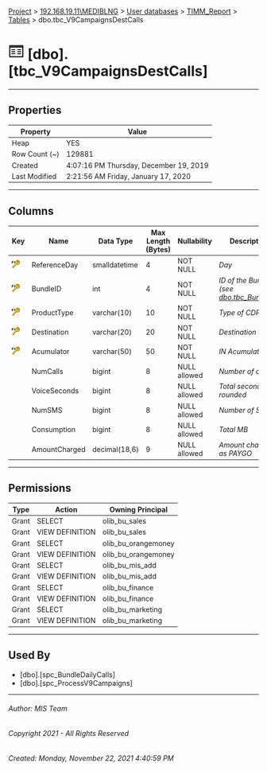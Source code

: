 #### 

[Project](../../../../index.md) > [192.168.19.11\\MEDIBLNG](../../../index.md) > [User databases](../../index.md) > [TIMM_Report](../index.md) > [Tables](Tables.md) > dbo.tbc_V9CampaignsDestCalls

# ![Tables](../../../../Images/Table32.png) [dbo].[tbc_V9CampaignsDestCalls]

---

## <a name="#properties"></a>Properties

| Property | Value |
|---|---|
| Heap | YES |
| Row Count (~) | 129881 |
| Created | 4:07:16 PM Thursday, December 19, 2019 |
| Last Modified | 2:21:56 AM Friday, January 17, 2020 |


---

## <a name="#columns"></a>Columns

| Key | Name | Data Type | Max Length (Bytes) | Nullability | Description |
|---|---|---|---|---|---|
| [![Primary Key PK_tbc_V9CampaignsCalls: ReferenceDay\BundleID\ProductType\Destination\Acumulator](../../../../Images/pk.png)](#indexes) | ReferenceDay | smalldatetime | 4 | NOT NULL | _Day_ |
| [![Primary Key PK_tbc_V9CampaignsCalls: ReferenceDay\BundleID\ProductType\Destination\Acumulator](../../../../Images/pk.png)](#indexes) | BundleID | int | 4 | NOT NULL | _ID of the Bundle (see [dbo.tbc_BundleID](tbc_BundleID.md))_ |
| [![Primary Key PK_tbc_V9CampaignsCalls: ReferenceDay\BundleID\ProductType\Destination\Acumulator](../../../../Images/pk.png)](#indexes) | ProductType | varchar(10) | 10 | NOT NULL | _Type of CDR_ |
| [![Primary Key PK_tbc_V9CampaignsCalls: ReferenceDay\BundleID\ProductType\Destination\Acumulator](../../../../Images/pk.png)](#indexes) | Destination | varchar(20) | 20 | NOT NULL | _Destination type_ |
| [![Primary Key PK_tbc_V9CampaignsCalls: ReferenceDay\BundleID\ProductType\Destination\Acumulator](../../../../Images/pk.png)](#indexes) | Acumulator | varchar(50) | 50 | NOT NULL | _IN Acumulator_ |
|  | NumCalls | bigint | 8 | NULL allowed | _Number of calls_ |
|  | VoiceSeconds | bigint | 8 | NULL allowed | _Total seconds rounded_ |
|  | NumSMS | bigint | 8 | NULL allowed | _Number of SMS_ |
|  | Consumption | bigint | 8 | NULL allowed | _Total MB_ |
|  | AmountCharged | decimal(18,6) | 9 | NULL allowed | _Amount charged as PAYGO_ |


---

## <a name="#permissions"></a>Permissions

| Type | Action | Owning Principal |
|---|---|---|
| Grant | SELECT | olib_bu_sales |
| Grant | VIEW DEFINITION | olib_bu_sales |
| Grant | SELECT | olib_bu_orangemoney |
| Grant | VIEW DEFINITION | olib_bu_orangemoney |
| Grant | SELECT | olib_bu_mis_add |
| Grant | VIEW DEFINITION | olib_bu_mis_add |
| Grant | SELECT | olib_bu_finance |
| Grant | VIEW DEFINITION | olib_bu_finance |
| Grant | SELECT | olib_bu_marketing |
| Grant | VIEW DEFINITION | olib_bu_marketing |


---

## <a name="#usedby"></a>Used By

* [dbo].[spc_BundleDailyCalls]
* [dbo].[spc_ProcessV9Campaigns]


---

###### Author:  MIS Team

###### Copyright 2021 - All Rights Reserved

###### Created: Monday, November 22, 2021 4:40:59 PM

